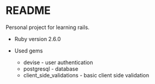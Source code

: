 # README

Personal project for learning rails.

* Ruby version
  2.6.0
  
* Used gems
  * devise - user authentication
  * postgresql - database
  * client_side_validations - basic client side validation


